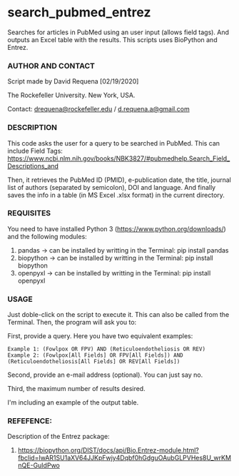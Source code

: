# search_pubmed_entrez
Searches for articles in PubMed using an user input (allows field tags). And outputs an Excel table with the results.
This scripts uses BioPython and Entrez.


### AUTHOR AND CONTACT
Script made by David Requena [02/19/2020]

The Rockefeller University. New York, USA.

Contact: drequena@rockefeller.edu / d.requena.a@gmail.com


### DESCRIPTION
This code asks the user for a query to be searched in PubMed. This can include Field Tags:
https://www.ncbi.nlm.nih.gov/books/NBK3827/#pubmedhelp.Search_Field_Descriptions_and

Then, it retrieves the PubMed ID (PMID), e-publication date, the title, journal
list of authors (separated by semicolon), DOI and language.
And finally saves the info in a table (in MS Excel .xlsx format) in the current directory.


### REQUISITES
You need to have installed Python 3 (https://www.python.org/downloads/) and the following modules:

1. pandas -> can be installed by writting in the Terminal: pip install pandas
2. biopython -> can be installed by writting in the Terminal: pip install biopython
3. openpyxl -> can be installed by writting in the Terminal: pip install openpyxl


### USAGE
Just doble-click on the script to execute it. This can also be called from the Terminal.
Then, the program will ask you to:

First, provide a query. Here you have two equivalent examples:

    Example 1: (Fowlpox OR FPV) AND (Reticuloendotheliosis OR REV)
    Example 2: (Fowlpox[All Fields] OR FPV[All Fields]) AND (Reticuloendotheliosis[All Fields] OR REV[All Fields])

Second, provide an e-mail address (optional). You can just say no.

Third, the maximum number of results desired.

I'm including an example of the output table.


### REFEFENCE:
Description of the Entrez package:
1. https://biopython.org/DIST/docs/api/Bio.Entrez-module.html?fbclid=IwAR1SU1aXV64JJKpFwjy4Dqbf0hGdguOAubGLPVHes8U_wrKMnQE-GuIdPwo
